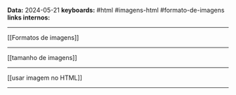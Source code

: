 
**Data:** 2024-05-21
**keyboards:** #html #imagens-html #formato-de-imagens 
**links internos:** 
___

[[Formatos de imagens]]
___
[[tamanho de imagens]]
___
[[usar imagem no HTML]]
___
